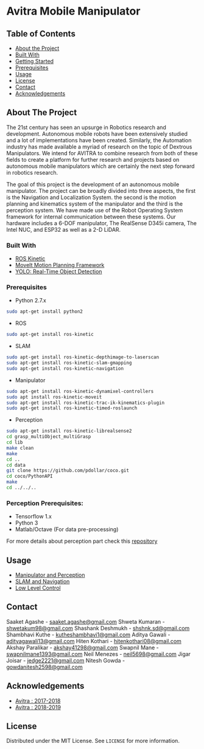 # Avitra Mobile Manipulator

<!-- TABLE OF CONTENTS -->

## Table of Contents

- [About the Project](#about-the-project)
- [Built With](#built-with)
- [Getting Started](#getting-started)
- [Prerequisites](#prerequisites)
- [Usage](#usage)
- [License](#license)
- [Contact](#contact)
- [Acknowledgements](#acknowledgements)

<!-- ABOUT THE PROJECT -->

## About The Project

The 21st century has seen an upsurge in Robotics research and development. Autonomous mobile robots have been extensively studied and a lot of implementations have been created. Similarly, the Automation industry has made available a myriad of research on the topic of Dextrous Manipulators. We intend for AVITRA to combine research from both of these fields to create a platform for further research and projects based on autonomous mobile manipulators which are certainly the next step forward in robotics research.

The goal of this project is the development of an autonomous mobile manipulator. The project can be broadly divided into three aspects, the first is the Navigation and Localization System. the second is the motion planning and kinematics system of the manipulator and the third is the perception system. We have made use of the Robot Operating System framework for internal communication between these systems. Our hardware includes a 6-DOF manipulator, The RealSense D345i camera, The Intel NUC, and ESP32 as well as a 2-D LiDAR.


### Built With

- [ROS Kinetic](http://wiki.ros.org/)
- [MoveIt Motion Planning Framework](https://moveit.ros.org/)
- [YOLO: Real-Time Object Detection](https://pjreddie.com/darknet/yolo/)

### Prerequisites

- Python 2.7.x

```sh
sudo apt-get install python2
```

- ROS

```sh
sudo apt-get install ros-kinetic
```

- SLAM
```sh
sudo apt-get install ros-kinetic-depthimage-to-laserscan
sudo apt-get install ros-kinetic-slam-gmapping
sudo apt-get install ros-kinetic-navigation
```

- Manipulator
```sh
sudo apt-get install ros-kinetic-dynamixel-controllers
sudo apt install ros-kinetic-moveit
sudo apt-get install ros-kinetic-trac-ik-kinematics-plugin
sudo apt-get install ros-kinetic-timed-roslaunch
```

- Perception
```sh
sudo apt-get install ros-kinetic-librealsense2
cd grasp_multiObject_multiGrasp
cd lib
make clean
make
cd ..
cd data
git clone https://github.com/pdollar/coco.git
cd coco/PythonAPI
make
cd ../../..
```

### Perception Prerequisites:
- Tensorflow 1.x
- Python 3
- Matlab/Octave (For data pre-processing)

For more details about perception part check this [repository](https://github.com/SRA-AVITRA/manipulator_ws/tree/updated-perception/grasp_multiObject_multiGrasp)

<!-- USAGE EXAMPLES -->

## Usage

- [Manipulator and Perception](https://github.com/SRA-AVITRA/manipulator_ws)
- [SLAM and Navigation](https://github.com/SRA-AVITRA/avitra_ws)
- [Low Level Control](https://github.com/SRA-AVITRA/avitra_esp) 

<!-- CONTACT -->

## Contact

Saaket Agashe - saaket.agashe@gmail.com
Shweta Kumaran - shwetakum98@gmail.com
Shashank Deshmukh - shshnk.sd@gmail.com
Shambhavi Kuthe - kutheshambhavi1@gmail.com
Aditya Gawali - adityagawali13@gmail.com
Hiten Kothari - hitenkothari08@gmail.com
Akshay Paralikar - akshay41298@gmail.com
Swapnil Mane - swapnilmane1393@gmail.com
Neil Menezes - neil5698@gmail.com 
Jigar Joisar - jedge2221@gmail.com 
Nitesh Gowda - gowdanitesh2598@gmail.com

<!-- Acknowledgements -->

## Acknowledgements

- [Avitra : 2017-2018](https://github.com/sachin0x18/Imitation)
- [Avitra : 2018-2019](https://github.com/atharvkhadtare/fyp_ws)


<!-- LICENSE -->

## License

Distributed under the MIT License. See `LICENSE` for more information.
